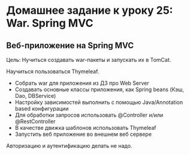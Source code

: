 # Домашнее задание к уроку 25: War. Spring MVC

## Веб-приложение на Spring MVC

Цель: Нучиться создавать war-пакеты и запускать их в TomCat.

Научиться пользоваться Thymeleaf.
- Собрать war для приложения из ДЗ про Web Server
- Создавать основные классы приложения, как Spring beans (Кэш, Dao, DBService)
- Настройку зависимостей выполнить с помощью Java/Annotation based конфигурации
- Для обработки запросов использовать @Controller и/или @RestController
- В качестве движка шаблонов использовать Thymeleaf
- Запустить веб приложение во внешнем веб сервере

Авторизацию и аутентификацию делать не надо.
